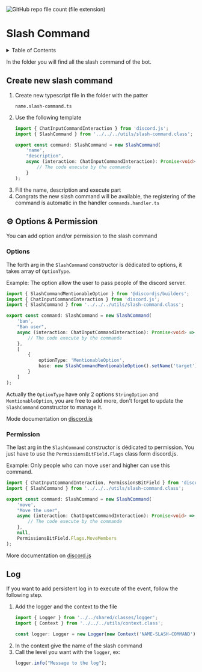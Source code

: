 ![GitHub repo file count (file extension)](https://img.shields.io/github/directory-file-count/Glassait/freePuntosBot/src%2Fmodule%2Ffeature%2Fslash-commands?type=file&extension=ts&style=flat-square&label=Slash%20Command)

# Slash Command

<details>
  <summary>Table of Contents</summary>
  <ol>
    <li>
      <a href="#create-new-slash-command">Create new slash command</a>
    </li>
    <li>
        <a href="#⚙-options--permission">⚙️ Options & Permission</a>
        <ul>
            <li>
                <a href="#options">Options</a>
            </li>
            <li>
                <a href="#permission">Permission</a>
            </li>
        </ul>
    </li>
    <li>
        <a href="#log">Log</a>    
    </li>
  </ol>
</details>

In the folder you will find all the slash command of the bot.

<p id="createNewSlashCommand"></p>

##  Create new slash command

1. Create new typescript file in the folder with the patter 
    ```text
    name.slash-command.ts
    ```
2. Use the following template
    ```typescript
    import { ChatInputCommandInteraction } from 'discord.js';
    import { SlashCommand } from '../../../utils/slash-command.class';
    
    export const command: SlashCommand = new SlashCommand(
        'name',
        "description",
        async (interaction: ChatInputCommandInteraction): Promise<void> => {
            // The code execute by the commande
        }
    );
    ```
3. Fill the name, description and execute part
4. Congrats the new slash command will be available, the registering of the command is automatic in the handler `commands.handler.ts`

## ⚙️ Options & Permission

You can add option and/or permission to the slash command

### Options

The forth arg in the `SlashCommand` constructor is dédicated to options, it takes array of `OptionType`.

Example: The option allow the user to pass people of the discord server.

```typescript
import { SlashCommandMentionableOption } from '@discordjs/builders';
import { ChatInputCommandInteraction } from 'discord.js';
import { SlashCommand } from '../../../utils/slash-command.class';

export const command: SlashCommand = new SlashCommand(
    'ban',
    "Ban user",
    async (interaction: ChatInputCommandInteraction): Promise<void> => {
        // The code execute by the commande
    },
    [
        {
            optionType: 'MentionableOption',
            base: new SlashCommandMentionableOption().setName('target').setDescription("The user to ban"),
        }
    ]
);
```

Actually the `OptionType` have only 2 options `StringOption` and `MentionableOption`, you are free to add more, don't forget to update the `SlashCommand` constructor to manage it.

Mode documentation on [discord.js](https://discordjs.guide/slash-commands/advanced-creation.html#adding-options)

### Permission

The last arg in the `SlashCommand` constructor is dédicated to permission. You just have to use the `PermissionsBitField.Flags` class form discord.js.

Example: Only people who can move user and higher can use this command.

```typescript
import { ChatInputCommandInteraction, PermissionsBitField } from 'discord.js';
import { SlashCommand } from '../../../utils/slash-command.class';

export const command: SlashCommand = new SlashCommand(
    'move',
    "Move the user",
    async (interaction: ChatInputCommandInteraction): Promise<void> => {
        // The code execute by the commande
    },
    null,
    PermissionsBitField.Flags.MoveMembers
);
```

More documentation on [discord.js](https://discord.com/developers/docs/topics/permissions#permissions-bitwise-permission-flags)

## Log

If you want to add persistent log in to execute of the event, follow the following step.

1. Add the logger and the context to the file
    ```typescript
    import { Logger } from '../../shared/classes/logger';
    import { Context } from '../../../utils/context.class';

    const logger: Logger = new Logger(new Context('NAME-SLASH-COMMAND'));
    ```
2. In the context give the name of the slash command
3. Call the level you want with the `logger`, ex:
   ```typescript
   logger.info("Message to the log");
   ```
